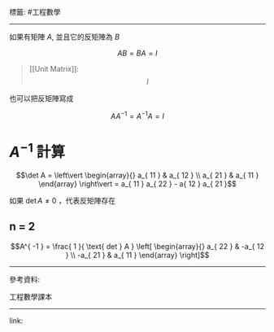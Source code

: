 標籤: #工程數學 

---

如果有矩陣 $A$, 並且它的反矩陣為 $B$

$$AB = BA = I$$

> [[Unit Matrix]]:
> $$I$$

也可以把反矩陣寫成

$$AA^{ -1 } = A^{ -1 }A = I$$

# $A^{ -1 }$ 計算

$$\det A = 
\left\vert
\begin{array}{}
a_{ 11 } & a_{ 12 } \\
a_{ 21 } & a_{ 11 }
\end{array}
\right\vert = 
a_{ 11 } a_{ 22 } - a{ 12 } a_{ 21 }$$

如果 $\det A \neq 0$ ，代表反矩陣存在

## n = 2

$$A^{ -1 } = \frac{ 1 }{ \text{ det } A } 
\left[
\begin{array}{}
a_{ 22 }  & -a_{ 12 } \\
-a_{ 21 } & a_{ 11 }
\end{array}
\right]$$

---

參考資料:

工程數學課本

---

link:

